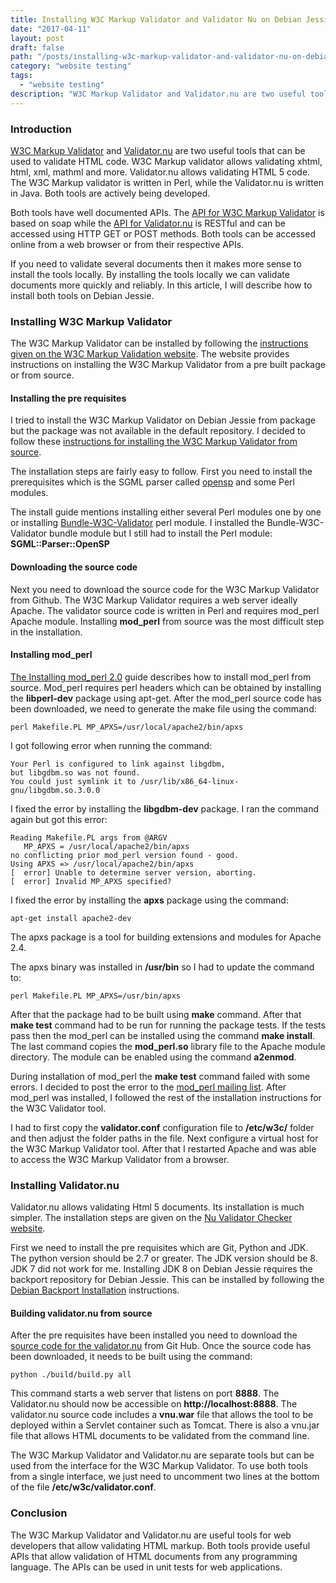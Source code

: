 ```yaml
---
title: Installing W3C Markup Validator and Validator Nu on Debian Jessie
date: "2017-04-11"
layout: post
draft: false
path: "/posts/installing-w3c-markup-validator-and-validator-nu-on-debian-jessie"
category: "website testing"
tags:
  - "website testing"
description: "W3C Markup Validator and Validator.nu are two useful tools that can be used to validate HTML code. W3C Markup validator allows validating xhtml, html, xml, mathml and more. Validator.nu allows validating HTML 5 code. The W3C Markup validator is written in Perl, while the Validator.nu is written in Java. Both tools are actively being developed."
---
```


### Introduction
[W3C Markup Validator](https://validator.w3.org/) and [Validator.nu](https://html5.validator.nu/) are two useful tools that can be used to validate HTML code. W3C Markup validator allows validating xhtml, html, xml, mathml and more. Validator.nu allows validating HTML 5 code. The W3C Markup validator is written in Perl, while the Validator.nu is written in Java. Both tools are actively being developed.

Both tools have well documented APIs. The [API for W3C Markup Validator](https://validator.w3.org/docs/api.html) is based on soap while the [API for Validator.nu](https://wiki.whatwg.org/wiki/Validator.nu_Web_Service_Interface) is RESTful and can be accessed using HTTP GET or POST methods. Both tools can be accessed online from a web browser or from their respective APIs.

If you need to validate several documents then it makes more sense to install the tools locally. By installing the tools locally we can validate documents more quickly and reliably. In this article, I will describe how to install both tools on Debian Jessie.

### Installing W3C Markup Validator
The W3C Markup Validator can be installed by following the [instructions given on the W3C Markup Validation website](https://validator.w3.org/docs/install.html). The website provides instructions on installing the W3C Markup Validator from a pre built package or from source.

#### Installing the pre requisites
I tried to install the W3C Markup Validator on Debian Jessie from package but the package was not available in the default repository. I decided to follow these [instructions for installing the W3C Markup Validator from source](https://validator.w3.org/docs/install.html#install-fromsource).

The installation steps are fairly easy to follow. First you need to install the prerequisites which is the SGML parser called [opensp](https://sourceforge.net/projects/openjade/) and some Perl modules.

The install guide mentions installing either several Perl modules one by one or installing [Bundle-W3C-Validator](http://search.cpan.org/dist/Bundle-W3C-Validator/) perl module. I installed the Bundle-W3C-Validator bundle module but I still had to install the Perl module: **SGML::Parser::OpenSP**

#### Downloading the source code
Next you need to download the source code for the W3C Markup Validator from Github. The W3C Markup Validator requires a web server ideally Apache. The validator source code is written in Perl and requires mod_perl Apache module. Installing **mod_perl** from source was the most difficult step in the installation.

#### Installing mod_perl
[The Installing mod_perl 2.0](https://perl.apache.org/docs/2.0/user/install/install.html) guide describes how to install mod_perl from source. Mod_perl requires perl headers which can be obtained by installing the **libperl-dev** package using apt-get. After the mod_perl source code has been downloaded, we need to generate the make file using the command:

```
perl Makefile.PL MP_APXS=/usr/local/apache2/bin/apxs
```

I got following error when running the command:

```
Your Perl is configured to link against libgdbm,
but libgdbm.so was not found.
You could just symlink it to /usr/lib/x86_64-linux-gnu/libgdbm.so.3.0.0
```

I fixed the error by installing the **libgdbm-dev** package. I ran the command again but got this error:

```
Reading Makefile.PL args from @ARGV
   MP_APXS = /usr/local/apache2/bin/apxs
no conflicting prior mod_perl version found - good.
Using APXS => /usr/local/apache2/bin/apxs
[  error] Unable to determine server version, aborting.
[  error] Invalid MP_APXS specified?
```

I fixed the error by installing the **apxs** package using the command:

```
apt-get install apache2-dev
```

The apxs package is a tool for building extensions and modules for Apache 2.4.

The apxs binary was installed in **/usr/bin** so I had to update the command to:

```
perl Makefile.PL MP_APXS=/usr/bin/apxs
```

After that the package had to be built using **make** command. After that **make test** command had to be run for running the package tests. If the tests pass then the mod_perl can be installed using the command **make install**. The last command copies the **mod_perl.so** library file to the Apache module directory. The module can be enabled using the command **a2enmod**.

During installation of mod_perl the **make test** command failed with some errors. I decided to post the error to the [mod_perl mailing list](https://perl.apache.org/maillist/modperl.html#Subscription_Information). After mod_perl was installed, I followed the rest of the installation instructions for the W3C Validator tool.

I had to first copy the **validator.conf** configuration file to **/etc/w3c/** folder and then adjust the folder paths in the file. Next configure a virtual host for the W3C Markup Validator tool. After that I restarted Apache and was able to access the W3C Markup Validator from a browser.

### Installing Validator.nu
Validator.nu allows validating Html 5 documents. Its installation is much simpler. The installation steps are given on the [Nu Validator Checker website](https://validator.github.io/validator/#build-instructions).

First we need to install the pre requisites which are Git, Python and JDK. The python version should be 2.7 or greater. The JDK version should be 8. JDK 7 did not work for me. Installing JDK 8 on Debian Jessie requires the backport repository for Debian Jessie. This can be installed by following the [Debian Backport Installation](http://backports.debian.org/Instructions/) instructions.

#### Building validator.nu from source
After the pre requisites have been installed you need to download the [source code for the validator.nu](https://github.com/validator/validator) from Git Hub. Once the source code has been downloaded, it needs to be built using the command:

```
python ./build/build.py all
```

This command starts a web server that listens on port **8888**. The Validator.nu should now be accessible on **http://localhost:8888**. The validator.nu source code includes a **vnu.war** file that allows the tool to be deployed within a Servlet container such as Tomcat. There is also a vnu.jar file that allows HTML documents to be validated from the command line.

The W3C Markup Validator and Validator.nu are separate tools but can be used from the interface for the W3C Markup Validator. To use both tools from a single interface, we just need to uncomment two lines at the bottom of the file **/etc/w3c/validator.conf**.

### Conclusion
The W3C Markup Validator and Validator.nu are useful tools for web developers that allow validating HTML markup. Both tools provide useful APIs that allow validation of HTML documents from any programming language. The APIs can be used in unit tests for web applications.
